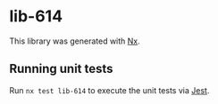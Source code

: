 # lib-614

This library was generated with [Nx](https://nx.dev).

## Running unit tests

Run `nx test lib-614` to execute the unit tests via [Jest](https://jestjs.io).
